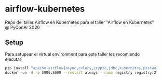 # airflow-kubernetes
Repo del taller Airflow en Kubernetes para el taller "Airflow en Kubernetes" @ PyConAr 2020

## Setup

Para setupear el virtual environment para este taller les recomiendo ejecutar:

```bash
pip install "apache-airflow[async,celery,crypto,jdbc,kubernetes,password,postgres,redis,slack]==1.10.12" --constraint docker/airflow/requirements.txt
docker run -d -p 5000:5000 --restart always --name registry registry:2
```